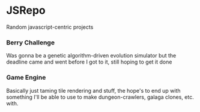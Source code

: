 # JSRepo
Random javascript-centric projects


### Berry Challenge
Was gonna be a genetic algorithm-driven evolution simulator but the deadline came and went before I got to it, still hoping to get it done


### Game Engine 
Basically just taming tile rendering and stuff, the hope's to end up with something I'll be able to use to make dungeon-crawlers, galaga clones, etc. with.
